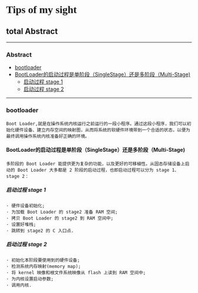 <font face="source code pro">Tips of my sight</font>
===================
## total Abstract

-----------------------------------

### Abstract
- [bootloader](#bootloader)
- [BootLoader的启动过程是单阶段（SingleStage）还是多阶段（Multi-Stage)](#BootLoader的启动过程是单阶段（SingleStage）还是多阶段（Multi-Stage)
  - [启动过程 stage 1](#启动过程-stage-1)
  - [启动过程 stage 2](#启动过程-stage-2)

------------------------------
### bootloader 
    Boot Loader,就是在操作系统内核运行之前运行的一段小程序。通过这段小程序，我们可以初始化硬件设备、建立内存空间的映射图，从而将系统的软硬件环境带到一个合适的状态，以便为最终调用操作系统内核准备好正确的环境。
#### BootLoader的启动过程是单阶段（SingleStage）还是多阶段（Multi-Stage)
    多阶段的 Boot Loader 能提供更为复杂的功能，以及更好的可移植性。从固态存储设备上启动的 Boot Loader 大多都是 2 阶段的启动过程，也即启动过程可以分为 stage 1、stage 2：
##### 启动过程 stage 1
    · 硬件设备初始化;
    · 为加载 Boot Loader 的 stage2 准备 RAM 空间;
    · 拷贝 Boot Loader 的 stage2 到 RAM 空间中;
    · 设置好堆栈;
    · 跳转到 stage2 的 C 入口点.
##### 启动过程 stage 2
    · 初始化本阶段要使用到的硬件设备;
    · 检测系统内存映射(memory map);
    · 将 kernel 映像和根文件系统映像从 flash 上读到 RAM 空间中;
    · 为内核设置启动参数;
    · 调用内核.